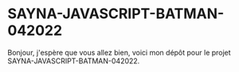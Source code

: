 # SAYNA-JAVASCRIPT-BATMAN-042022
Bonjour, j'espère que vous allez bien, voici mon dépôt pour le projet SAYNA-JAVASCRIPT-BATMAN-042022.
